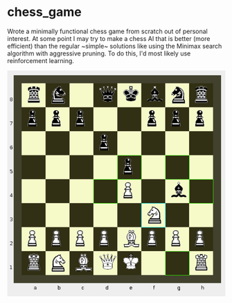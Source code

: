# chess_game
Wrote a minimally functional chess game from scratch out of personal interest. At some point I may try to make a chess AI that is better (more efficient) than the regular ~simple~ solutions like using the Minimax search algorithm with aggressive pruning. To do this, I'd most likely use reinforcement learning.


![Uh oh, it appears the image didn't load. Please look at `screenshot.png`](/screenshot.png?raw=true "Chessboard GUI")
